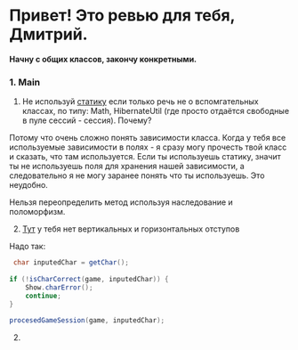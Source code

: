 # Привет! Это ревью для тебя, Дмитрий.

**Начну с общих классов, закончу конкретными.**

### 1. Main

1. Не используй [статику](https://github.com/dmitry-shuplev/gallow/blob/470f90e91cd380c82fdb3c201270c1517d39771e/src/Main.java#L16) если только речь не о вспомгательных классах, по типу: Math, HibernateUtil (где просто отдаётся свободные в пуле сессий - сессия). Почему? 

Потому что очень сложно понять зависимости класса. Когда у тебя все используемые зависимости в полях - я сразу могу прочесть твой класс и сказать, что там используется. Если ты используешь статику, значит ты не используешь поля для хранения нашей зависимости, а следовательно я не могу заранее понять что ты используешь. Это неудобно. 

Нельзя переопределить метод используя наследование и поломорфизм.

2. [Тут](https://github.com/dmitry-shuplev/gallow/blob/470f90e91cd380c82fdb3c201270c1517d39771e/src/Main.java#L19) у тебя нет вертикальных и горизонтальных отступов

Надо так:

```java
 char inputedChar = getChar();
            
if (!isCharCorrect(game, inputedChar)) {
    Show.charError();
    continue;
}
            
procesedGameSession(game, inputedChar);
```


2. 

